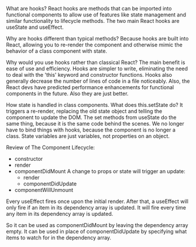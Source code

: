 What are hooks? React hooks are methods that can be imported into functional components to allow use of features like state management and similar functionality to lifecycle methods. The two main React hooks are useState and useEffect.

Why are hooks different than typical methods? Because hooks are built into React, allowing you to re-render the component and otherwise mimic the behavior of a class component with state.

Why would you use hooks rather than classical React? The main benefit is ease of use and efficiency. Hooks are simpler to write, eliminating the need to deal with the 'this' keyword and constructor functions. Hooks also generally decrease the number of lines of code in a file noticeably. Also, the React devs have predicted performance enhancements for functional components in the future. Also they are just better.

How state is handled in class components.
What does this.setState do? It triggers a re-render, replacing the old state object and telling the component to update the DOM.
The set methods from useState do the same thing, because it is the same code behind the scenes.
We no longer have to bind things with hooks, because the component is no longer a class.
State variables are just variables, not properties on an object.

Review of The Component Lifecycle:

- constructor
- render
- componentDidMount
  A change to props or state will trigger an update:
  - render
  - componentDidUpdate
- componentWillUnmount

Every useEffect fires once upon the initial render. After that, a useEffect will only fire if an item in its dependency array is updated. It will fire every time any item in its dependency array is updated.

So it can be used as componentDidMount by leaving the dependency array empty. It can be used in place of componentDidUpdate by specifying what items to watch for in the dependency array.
